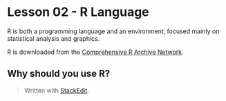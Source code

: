 # Lesson 02 - R Language

R is both a programming language and an environment, focused mainly on statistical analysis and graphics.

R is downloaded from the [Comprehensive R Archive Network](https://cran.r-project.org/).

## Why should you use R?


> Written with [StackEdit](https://stackedit.io/).
<!--stackedit_data:
eyJoaXN0b3J5IjpbNTA2NTU1MDQsLTkzOTExNDg3NF19
-->